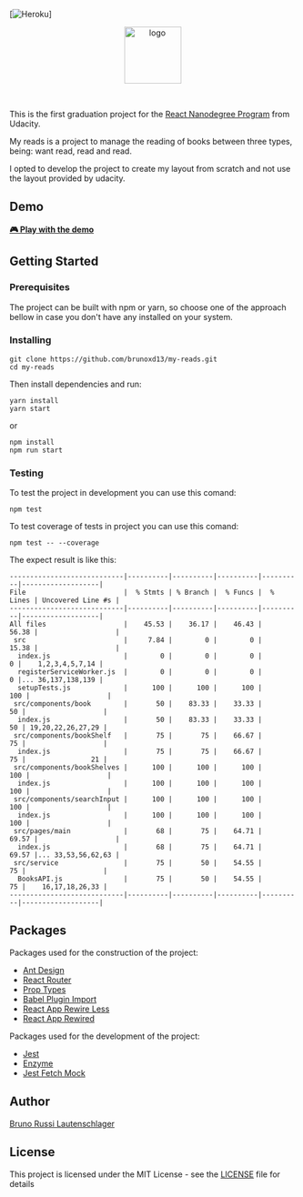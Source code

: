 [![Heroku](https://heroku-badge.herokuapp.com/?app=my-reads-bruno)]

<p align="center">
  <img src="https://raw.githubusercontent.com/brunoxd13/my-reads/master/public/favicon.ico" alt="logo" width="100" />
</p>
<br>

This is the first graduation project for the [React Nanodegree Program](https://br.udacity.com/course/react-nanodegree--nd019) from Udacity. 

My reads is a project to manage the reading of books between three types, being: want read, read and read. 

I opted to develop the project to create my layout from scratch and not use the layout provided by udacity.


## Demo
<a href="http://my-reads-bruno.herokuapp.com"><strong>🎮 Play with the demo</strong></a>

## Getting Started

### Prerequisites

The project can be built with npm or yarn, so choose one of the approach bellow in case you don't have any installed on your system. 

### Installing
```
git clone https://github.com/brunoxd13/my-reads.git
cd my-reads
```

Then install dependencies and run:

```
yarn install
yarn start
```

or 

```
npm install
npm run start
```
### Testing
To test the project in development you can use this comand:
```
npm test
```

To test coverage of tests in project you can use this comand:
```
npm test -- --coverage
```
The expect result is like this:
```
----------------------------|----------|----------|----------|----------|-------------------|
File                        |  % Stmts | % Branch |  % Funcs |  % Lines | Uncovered Line #s |
----------------------------|----------|----------|----------|----------|-------------------|
All files                   |    45.53 |    36.17 |    46.43 |    56.38 |                   |
 src                        |     7.84 |        0 |        0 |    15.38 |                   |
  index.js                  |        0 |        0 |        0 |        0 |    1,2,3,4,5,7,14 |
  registerServiceWorker.js  |        0 |        0 |        0 |        0 |... 36,137,138,139 |
  setupTests.js             |      100 |      100 |      100 |      100 |                   |
 src/components/book        |       50 |    83.33 |    33.33 |       50 |                   |
  index.js                  |       50 |    83.33 |    33.33 |       50 | 19,20,22,26,27,29 |
 src/components/bookShelf   |       75 |       75 |    66.67 |       75 |                   |
  index.js                  |       75 |       75 |    66.67 |       75 |                21 |
 src/components/bookShelves |      100 |      100 |      100 |      100 |                   |
  index.js                  |      100 |      100 |      100 |      100 |                   |
 src/components/searchInput |      100 |      100 |      100 |      100 |                   |
  index.js                  |      100 |      100 |      100 |      100 |                   |
 src/pages/main             |       68 |       75 |    64.71 |    69.57 |                   |
  index.js                  |       68 |       75 |    64.71 |    69.57 |... 33,53,56,62,63 |
 src/service                |       75 |       50 |    54.55 |       75 |                   |
  BooksAPI.js               |       75 |       50 |    54.55 |       75 |    16,17,18,26,33 |
----------------------------|----------|----------|----------|----------|-------------------|
```

## Packages
Packages used for the construction of the project:
* [Ant Design](https://www.npmjs.com/package/antd)
* [React Router](https://www.npmjs.com/package/react-router-dom)
* [Prop Types](https://www.npmjs.com/package/prop-types)
* [Babel Plugin Import](https://www.npmjs.com/package/babel-plugin-import)
* [React App Rewire Less](https://www.npmjs.com/package/react-app-rewire-less)
* [React App Rewired](https://www.npmjs.com/package/react-app-rewired)

Packages used for the development of the project:
* [Jest](https://www.npmjs.com/package/jest)
* [Enzyme](https://www.npmjs.com/package/enzyme)
* [Jest Fetch Mock](https://www.npmjs.com/package/jest-fetch-mock)


## Author
[Bruno Russi Lautenschlager](https://github.com/brunoxd13)

## License

This project is licensed under the MIT License - see the [LICENSE](LICENSE) file for details
